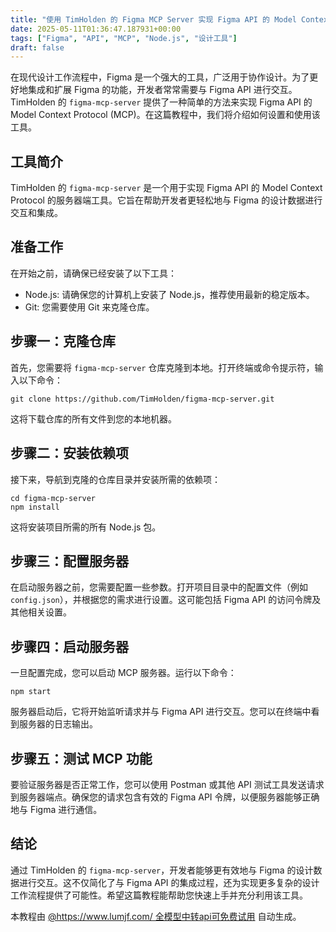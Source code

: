 ```yaml
---
title: "使用 TimHolden 的 Figma MCP Server 实现 Figma API 的 Model Context Protocol"
date: 2025-05-11T01:36:47.187931+00:00
tags: ["Figma", "API", "MCP", "Node.js", "设计工具"]
draft: false
---
```


<p>在现代设计工作流程中，Figma 是一个强大的工具，广泛用于协作设计。为了更好地集成和扩展 Figma 的功能，开发者常常需要与 Figma API 进行交互。TimHolden 的 <code>figma-mcp-server</code> 提供了一种简单的方法来实现 Figma API 的 Model Context Protocol (MCP)。在这篇教程中，我们将介绍如何设置和使用该工具。</p>

<h2>工具简介</h2>
<p>TimHolden 的 <code>figma-mcp-server</code> 是一个用于实现 Figma API 的 Model Context Protocol 的服务器端工具。它旨在帮助开发者更轻松地与 Figma 的设计数据进行交互和集成。</p>

<h2>准备工作</h2>
<p>在开始之前，请确保已经安装了以下工具：</p>
<ul>
<li>Node.js: 请确保您的计算机上安装了 Node.js，推荐使用最新的稳定版本。</li>
<li>Git: 您需要使用 Git 来克隆仓库。</li>
</ul>

<h2>步骤一：克隆仓库</h2>
<p>首先，您需要将 <code>figma-mcp-server</code> 仓库克隆到本地。打开终端或命令提示符，输入以下命令：</p>
<pre><code>git clone https://github.com/TimHolden/figma-mcp-server.git</code></pre>
<p>这将下载仓库的所有文件到您的本地机器。</p>

<h2>步骤二：安装依赖项</h2>
<p>接下来，导航到克隆的仓库目录并安装所需的依赖项：</p>
<pre><code>cd figma-mcp-server
npm install</code></pre>
<p>这将安装项目所需的所有 Node.js 包。</p>

<h2>步骤三：配置服务器</h2>
<p>在启动服务器之前，您需要配置一些参数。打开项目目录中的配置文件（例如 <code>config.json</code>），并根据您的需求进行设置。这可能包括 Figma API 的访问令牌及其他相关设置。</p>

<h2>步骤四：启动服务器</h2>
<p>一旦配置完成，您可以启动 MCP 服务器。运行以下命令：</p>
<pre><code>npm start</code></pre>
<p>服务器启动后，它将开始监听请求并与 Figma API 进行交互。您可以在终端中看到服务器的日志输出。</p>

<h2>步骤五：测试 MCP 功能</h2>
<p>要验证服务器是否正常工作，您可以使用 Postman 或其他 API 测试工具发送请求到服务器端点。确保您的请求包含有效的 Figma API 令牌，以便服务器能够正确地与 Figma 进行通信。</p>

<h2>结论</h2>
<p>通过 TimHolden 的 <code>figma-mcp-server</code>，开发者能够更有效地与 Figma 的设计数据进行交互。这不仅简化了与 Figma API 的集成过程，还为实现更多复杂的设计工作流程提供了可能性。希望这篇教程能帮助您快速上手并充分利用该工具。</p><p>本教程由 <a href="https://www.lumjf.com/" target="_blank">@https://www.lumjf.com/ 全模型中转api可免费试用</a> 自动生成。</p>